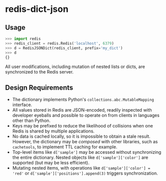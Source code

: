 # redis-dict-json

## Usage

```py
>>> import redis
>>> redis_client = redis.Redis('localhost', 6379)
>>> d = RedisJSONDict(redis_client, prefix='my_dict')
>>> d
{}
```

All user modifications, including mutation of nested lists or dicts, are
synchronized to the Redis server.

## Design Requirements

- The dictionary implements Python's `collections.abc.MutableMapping` interface.
- All values stored in Redis are JSON-encoded, readily inspected with developer
  eyeballs and possible to operate on from clients in languages other than
  Python.
- Keys may be prefixed to reduce the likelihood of collisions when one Redis
  is shared by multiple applications.
- No data is cached locally, so it is impossible to obtain a stale result.
  However, the dictionary may be _composed_ with other libraries, such as
  `cachetools`, to implement TTL caching for example.
- Top-level items like `d['sample']` may be accessed without synchronizing
  the entire dictionary. Nested objects like `d['sample']['color']` are
  supported (but may be less efficient).
- Mutating nested items, with operations like `d['sample']['color'] = 'red'` or
  `d['sample']['positions'].append(3)` triggers synchronization.
